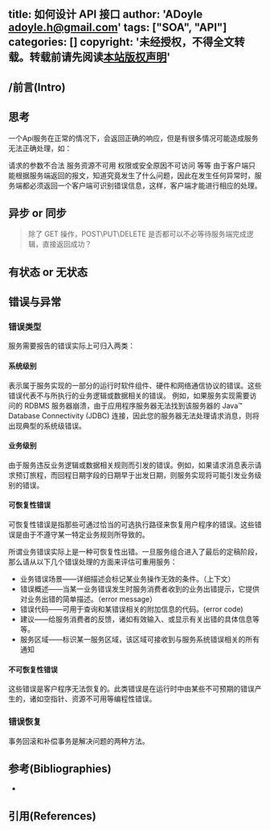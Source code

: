 title: 如何设计 API 接口
author: 'ADoyle <adoyle.h@gmail.com>'
tags: ["SOA", "API"]
categories: []
copyright: '未经授权，不得全文转载。转载前请先阅读[本站版权声明](http://adoyle.me/blog/copyright.html)'
---

## /前言(Intro)


<!-- more -->


## 思考
一个Api服务在正常的情况下，会返回正确的响应，但是有很多情况可能造成服务无法正确处理，如：

请求的参数不合法
服务资源不可用
权限或安全原因不可访问 等等
由于客户端只能根据服务端返回的报文，知道究竟发生了什么问题，因此在发生任何异常时，服务端都必须返回一个客户端可识别错误信息，这样，客户端才能进行相应的处理。

## 异步 or 同步

> 除了 GET 操作，POST\PUT\DELETE 是否都可以不必等待服务端完成逻辑，直接返回成功？


## 有状态 or 无状态

## 错误与异常

### 错误类型
服务需要报告的错误实际上可归入两类：
#### 系统级别
表示属于服务实现的一部分的运行时软件组件、硬件和网络通信协议的错误。这些错误代表不与所执行的业务逻辑或数据相关的错误。
例如，如果服务实现需要访问的 RDBMS 服务器崩溃，由于应用程序服务器无法找到该服务器的 Java™ Database Connectivity (JDBC) 连接，因此您的服务器无法处理请求消息，则将出现典型的系统级错误。
#### 业务级别
由于服务违反业务逻辑或数据相关规则而引发的错误。例如，如果请求消息表示请求预订旅程，而回程日期字段的日期早于出发日期，则服务实现将可能引发业务级别的错误。


#### 可恢复性错误
可恢复性错误是指那些可通过恰当的可选执行路径来恢复用户程序的错误。这些错误是由于不遵守某一特定业务规则所导致的。


所谓业务错误实际上是一种可恢复性出错。一旦服务组合进入了最后的定稿阶段，那么请从以下几个错误处理的方面来评估可重用服务：

- 业务错误场景——详细描述会标记某业务操作无效的条件。（上下文）
- 错误概述——当某一业务错误发生时服务消费者收到的业务出错提示，它提供对业务出错的简单描述。（error message）
- 错误代码——可用于查询和某错误相关的附加信息的代码。(error code)
- 建议——给服务消费者的反馈，诸如有效输入、或显示有关出错的具体信息等等。
- 服务区域——标识某一服务区域，该区域可接收到与服务系统错误相关的所有通知

#### 不可恢复性错误
这些错误是客户程序无法恢复的。此类错误是在运行时中由某些不可预期的错误产生的，诸如空指针、资源不可用等编程性错误。

### 错误恢复
事务回滚和补偿事务是解决问题的两种方法。


## 参考(Bibliographies)
- [][B1]

## 引用(References)
[^1]: [][R1]


<!-- 以下是相关链接 -->

[R1]: <url> "备注"

[B1]: <url> "备注"

